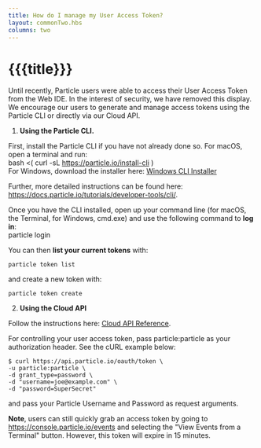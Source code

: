 ```yaml
---
title: How do I manage my User Access Token?
layout: commonTwo.hbs
columns: two
---
```


# {{{title}}}
Until recently, Particle users were able to access their User Access Token from the Web IDE. In the interest of security, we have removed this display. We encourage our users to generate and manage access tokens using the Particle CLI or directly via our Cloud API.

1. **Using the Particle CLI.**  
    
First, install the Particle CLI if you have not already done so. For macOS, open a terminal and run:  
bash <( curl -sL https://particle.io/install-cli )  
For Windows, download the installer here: [Windows CLI Installer](https://binaries.particle.io/cli/installer/windows/ParticleCLISetup.exe)  
    
Further, more detailed instructions can be found here: <https://docs.particle.io/tutorials/developer-tools/cli/>.  
    
Once you have the CLI installed, open up your command line (for macOS, the Terminal, for Windows, cmd.exe) and use the following command to **log in**:  
particle login  

You can then **list your current tokens** with:  

```
particle token list  
```

and create a new token with:  

```
particle token create
```

2. **Using the Cloud API**  
    
Follow the instructions here: [Cloud API Reference](/reference/device-cloud/api/#generate-an-access-token).  
    
For controlling your user access token, pass particle:particle as your authorization header. See the cURL example below:  

```
$ curl https://api.particle.io/oauth/token \  
-u particle:particle \  
-d grant_type=password \  
-d "username=joe@example.com" \  
-d "password=SuperSecret"  
```

and pass your Particle Username and Password as request arguments.

**Note**, users can still quickly grab an access token by going to <https://console.particle.io/events> and selecting the "View Events from a Terminal" button. However, this token will expire in 15 minutes.
